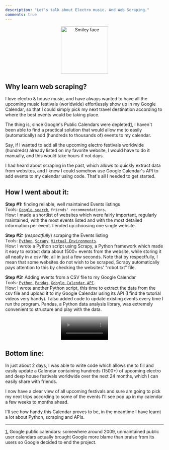 ```yaml
---
description: "Let's talk about Electro music. And Web Scraping."
comments: true
---    
```

<center>
    <img src="{{ site.baseurl }}/images/ElectroPhilarmoniedeParis2019-1.jpg" alt="Smiley face" height="auto" width="150">
</center>  

## Why learn web scraping?  

I love electro & house music, and have always wanted to have all the upcoming music festivals (worldwide) effortlessly show up in my Google Calendar, so that I could simply pick my next travel destination according to where the best events would be taking place.  

The thing is, since Google's Public Calendars were depleted[<sup><a href="#1dn" class="footnote" id="1up">1</a></sup>](#1dn), I haven't been able to find a practical solution that would allow me to easily (automatically) add (hundreds to thousands of) events to my calendar.  

Say, if I wanted to add all the upcoming electro festivals worldwide (hundreds) already listed on my favorite website, I would have to do it manually, and this would take hours if not days.  

I had heard about scraping in the past, which allows to quickly extract data from websites, and I knew I could somehow use Google Calendar's API to add events to my calendar using code. That's all I needed to get started.      


## How I went about it:    

**Step #1:** finding reliable, well maintained Events listings  
Tools: [`Google search`](https://www.google.com/), `friends' recommendations`.  
How: I made a shortlist of websites which were fairly important, regularly maintained, with the most events listed and with the most detailed information per event. I ended up choosing one single website.    

**Step #2:** (_respectfully_) scraping the Events listing  
Tools: [`Python`](https://www.python.org/), [`Scrapy`](https://scrapy.org/), [`Virtual Environments`](https://www.pythonforbeginners.com/basics/how-to-use-python-virtualenv/).  
How: I wrote a Python script using Scrapy, a Python framework which made it easy to extract data about 1500+ events from the website, while storing it all neatly in a csv file, all in just a few seconds. 
Note that by respectfully, I mean that some websites do not wish to be scraped, Scrapy automatically pays attention to this by checking the websites' "robot.txt" file.

**Step #3:** Adding events from a CSV file to my Google Calendar  
Tools: [`Python`](https://www.python.org/), [`Pandas`](https://pandas.pydata.org/), [`Google Calendar API`](https://developers.google.com/calendar/).  
How: I wrote another Python script, this time to extract the data from the csv file and upload it to my Google Calendar using its API (I find the tutorial videos very handy). I also added code to update existing events every time I run the program. Pandas, a Python data analysis library, was extremely convenient to structure and play with the data.    
  
<center>
    <figure class="video_container">
      <video allowfullscreen muted autoplay poster="{{ site.baseurl }}/images/festoches.png" width="150">
        <source src="{{ site.baseurl }}/images/festoches.m4v" type="video/mp4">
      </video>
    </figure>
</center>
  
  
## Bottom line:

In just about 2 days, I was able to write code which allows me to fill and easily update a Calendar containing hundreds (1500+) of upcoming electro and deep house festivals worldwide over the next 24 months, which I can easily share with friends.

I now have a clear view of all upcoming festivals and sure am going to pick my next trips according to some of the events I'll see pop up in my calendar a few weeks to months ahead.

I'll see how handy this Calendar proves to be, in the meantime I have learnt a lot about Python, scraping and APIs.

****

<span class="footnote">
    <a href="#1up" class="footnote" id="1dn">1.</a> Google public calendars: somewhere around 2009, unmaintained public user calendars actually brought Google more blame than praise from its users so Google decided to end the project.
</span>
